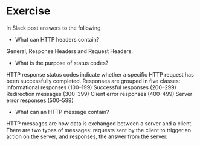 # Exercise

In Slack post answers to the following

- What can HTTP headers contain?

General, Response Headers and Request Headers.

- What is the purpose of status codes?

HTTP response status codes indicate whether a specific HTTP request has been successfully completed. Responses are grouped in five classes:
Informational responses (100–199)
Successful responses (200–299)
Redirection messages (300–399)
Client error responses (400–499)
Server error responses (500–599)

- What can an HTTP message contain?

HTTP messages are how data is exchanged between a server and a client. There are two types of messages: requests sent by the client to trigger an action on the server, and responses, the answer from the server.
